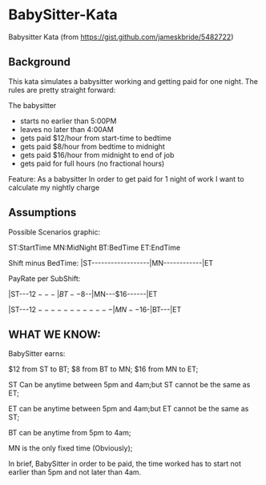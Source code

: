 # BabySitter-Kata

Babysitter Kata (from https://gist.github.com/jameskbride/5482722)

Background
----------
This kata simulates a babysitter working and getting paid for one night.  The rules are pretty straight forward:

The babysitter
- starts no earlier than 5:00PM
- leaves no later than 4:00AM
- gets paid $12/hour from start-time to bedtime
- gets paid $8/hour from bedtime to midnight
- gets paid $16/hour from midnight to end of job
- gets paid for full hours (no fractional hours)


Feature:
As a babysitter
In order to get paid for 1 night of work
I want to calculate my nightly charge


Assumptions
-----------
Possible Scenarios graphic:

ST:StartTime
MN:MidNight
BT:BedTime
ET:EndTime

Shift minus BedTime:
|ST------------------|MN------------|ET

PayRate per SubShift:

|ST---$12---|BT--$8--|MN---$16------|ET

|ST---$12------------|MN--$16-|BT---|ET

WHAT WE KNOW:
-------------
BabySitter earns:

$12 from ST to BT;
$8  from BT to MN;
$16 from MN to ET;

ST Can be anytime between 5pm and 4am;but
ST cannot be the same as ET;

ET can be anytime between 5pm and 4am;but
ET cannot be the same as ST;

BT can be anytime from 5pm to 4am;

MN is the only fixed time (Obviously);

In brief, BabySitter in order to be paid, the time worked has to start not earlier than 5pm and not later than 4am.